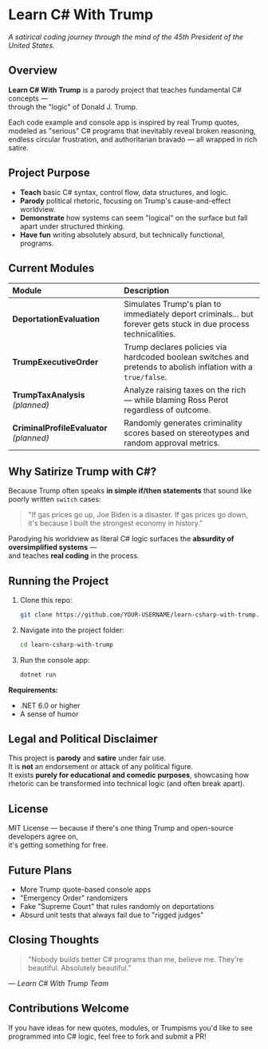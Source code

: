 # Learn C# With Trump
*A satirical coding journey through the mind of the 45th President of the United States.*

## Overview

**Learn C# With Trump** is a parody project that teaches fundamental C# concepts —  
through the "logic" of Donald J. Trump.

Each code example and console app is inspired by real Trump quotes,  
modeled as "serious" C# programs that inevitably reveal broken reasoning, endless circular frustration, and authoritarian bravado — all wrapped in rich satire.

## Project Purpose

- **Teach** basic C# syntax, control flow, data structures, and logic.
- **Parody** political rhetoric, focusing on Trump's cause-and-effect worldview.
- **Demonstrate** how systems can seem "logical" on the surface but fall apart under structured thinking.
- **Have fun** writing absolutely absurd, but technically functional, programs.

## Current Modules

| Module | Description |
|:--|:--|
| **DeportationEvaluation** | Simulates Trump's plan to immediately deport criminals... but forever gets stuck in due process technicalities. |
| **TrumpExecutiveOrder** | Trump declares policies via hardcoded boolean switches and pretends to abolish inflation with a `true/false`. |
| **TrumpTaxAnalysis** *(planned)* | Analyze raising taxes on the rich — while blaming Ross Perot regardless of outcome. |
| **CriminalProfileEvaluator** *(planned)* | Randomly generates criminality scores based on stereotypes and random approval metrics. |

## Why Satirize Trump with C#?

Because Trump often speaks **in simple if/then statements** that sound like poorly written `switch` cases:

> "If gas prices go up, Joe Biden is a disaster. If gas prices go down, it's because I built the strongest economy in history."

Parodying his worldview as literal C# logic surfaces the **absurdity of oversimplified systems** —  
and teaches **real coding** in the process.

## Running the Project

1. Clone this repo:
    ```bash
    git clone https://github.com/YOUR-USERNAME/learn-csharp-with-trump.git
    ```
2. Navigate into the project folder:
    ```bash
    cd learn-csharp-with-trump
    ```
3. Run the console app:
    ```bash
    dotnet run
    ```

**Requirements:**
- .NET 6.0 or higher
- A sense of humor

## Legal and Political Disclaimer

This project is **parody** and **satire** under fair use.  
It is **not** an endorsement or attack of any political figure.  
It exists **purely for educational and comedic purposes**, showcasing how rhetoric can be transformed into technical logic (and often break apart).

## License

MIT License — because if there's one thing Trump and open-source developers agree on,  
it's getting something for free.

## Future Plans

- More Trump quote-based console apps
- "Emergency Order" randomizers
- Fake "Supreme Court" that rules randomly on deportations
- Absurd unit tests that always fail due to "rigged judges"

## Closing Thoughts

> "Nobody builds better C# programs than me, believe me. They're beautiful. Absolutely beautiful."

— *Learn C# With Trump Team*

## Contributions Welcome

If you have ideas for new quotes, modules, or Trumpisms you'd like to see programmed into C# logic, feel free to fork and submit a PR!
